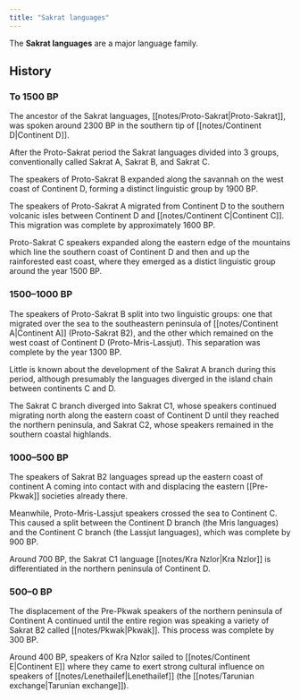 ```yaml
---
title: "Sakrat languages"
---
```


The **Sakrat languages** are a major language family.

## History

### To 1500 BP

The ancestor of the Sakrat languages, [[notes/Proto-Sakrat|Proto-Sakrat]], was spoken around 2300 BP in the southern tip of [[notes/Continent D|Continent D]].

After the Proto-Sakrat period the Sakrat languages divided into 3 groups, conventionally called Sakrat A, Sakrat B, and Sakrat C.

The speakers of Proto-Sakrat B expanded along the savannah on the west coast of Continent D, forming a distinct linguistic group by 1900 BP.

The speakers of Proto-Sakrat A migrated from Continent D to the southern volcanic isles between Continent D and [[notes/Continent C|Continent C]]. This migration was complete by approximately 1600 BP.

Proto-Sakrat C speakers expanded along the eastern edge of the mountains which line the southern coast of Continent D and then and up the rainforested east coast, where they emerged as a distict linguistic group around the year 1500 BP.

### 1500–1000 BP

The speakers of Proto-Sakrat B split into two linguistic groups: one that migrated over the sea to the southeastern peninsula of [[notes/Continent A|Continent A]] (Proto-Sakrat B2), and the other which remained on the west coast of Continent D (Proto-Mris-Lassjut). This separation was complete by the year 1300 BP.

Little is known about the development of the Sakrat A branch during this period, although presumably the languages diverged in the island chain between continents C and D.

The Sakrat C branch diverged into Sakrat C1, whose speakers continued migrating north along the eastern coast of Continent D until they reached the northern peninsula, and Sakrat C2, whose speakers remained in the southern coastal highlands.

### 1000–500 BP

The speakers of Sakrat B2 languages spread up the eastern coast of continent A coming into contact with and displacing the eastern [[Pre-Pkwak]] societies already there.

Meanwhile, Proto-Mris-Lassjut speakers crossed the sea to Continent C. This caused a split between the Continent D branch (the Mris languages) and the Continent C branch (the Lassjut languages), which was complete by 900 BP.

Around 700 BP, the Sakrat C1 language [[notes/Kra Nzlor|Kra Nzlor]] is differentiated in the northern peninsula of Continent D.

### 500–0 BP

The displacement of the Pre-Pkwak speakers of the northern peninsula of Continent A continued until the entire region was speaking a variety of Sakrat B2 called [[notes/Pkwak|Pkwak]]. This process was complete by 300 BP.

Around 400 BP, speakers of Kra Nzlor sailed to [[notes/Continent E|Continent E]] where they came to exert strong cultural influence on speakers of [[notes/Lenethailef|Lenethailef]] (the [[notes/Tarunian exchange|Tarunian exchange]]).
